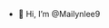 - 👋 Hi, I’m @Mailynlee9
<!---
Mailynlee9/Mailynlee9 is a ✨ special ✨ repository because its `README.md` (this file) appears on your GitHub profile.
You can click the Preview link to take a look at your changes.
--->

